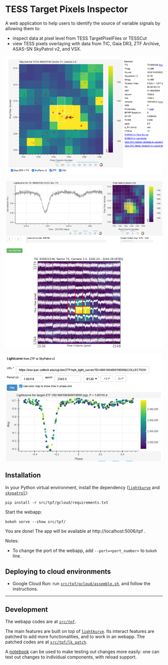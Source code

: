 # TESS Target Pixels Inspector

A web application to help users to identify the source of variable signals by allowing them to:

- inspect data at pixel level from TESS TargetPixelFiles or TESSCut
- view TESS pixels overlaying with data from TIC, Gaia DR3, ZTF Archive, ASAS-SN SkyPatrol v2, and VSX.

![screenshot_skyview](assets/screenshot_skyview.png)

![screenshot_pixels_plot](assets/screenshot_pixels_plot.png)

![screenshot_lc_ztf](assets/screenshot_lc_ztf.png)


## Installation

In your Python virtual environment, install the dependency ([`lightkurve`](https://github.com/lightkurve/lightkurve/) and [`skypatrol`](https://github.com/asas-sn/skypatrol)):

```shell
pip install -r src/tpf/gcloud/requirements.txt
```

Start the webapp:
```shell
bokeh serve --show src/tpf/
```

You are done! The app will be available at http://localhost:5006/tpf .


Notes:

- To change the port of the webapp, add `--port=<port_number>` to `bokeh` line.

## Deploying to cloud environments

- Google Cloud Run: run [`src/tpf/gcloud/assemble.sh`](src/tpf/gcloud/assemble.sh), and follow the instructions.


---

## Development

The webapp codes are at [`src/tpf`](src/tpf).

The main features are built on top of [`lightkurve`](https://github.com/lightkurve/lightkurve/).
Its interact features are patched to add more functionalities, and to work in an webapp.
The patched codes are at [`src/tpf/lk_patch`](src/tpf/lk_patch).

A [notebook](Playground.ipynb) can be used to make testing out changes more easily:
one can test out changes to individual components, with reload support.
